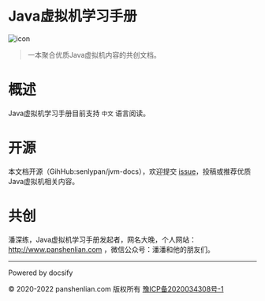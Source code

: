 # Java虚拟机学习手册

![icon](http://jvm.panshenlian.com/_media/icon200.png)

> 一本聚合优质Java虚拟机内容的共创文档。

# 概述

Java虚拟机学习手册目前支持 `中文` 语言阅读。

# 开源

本文档开源（GihHub:senlypan/jvm-docs），欢迎提交 [issue](https://github.com/senlypan/jvm-docs/issues)，投稿或推荐优质Java虚拟机相关内容。

# 共创

潘深练，Java虚拟机学习手册发起者，网名大晚，个人网站：http://www.panshenlian.com ，微信公众号：潘潘和他的朋友们。

***
Powered by docsify

© 2020-2022 panshenlian.com 版权所有  [豫ICP备2020034308号-1](https://beian.miit.gov.cn/)
